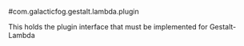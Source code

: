 #com.galacticfog.gestalt.lambda.plugin

This holds the plugin interface that must be implemented for Gestalt-Lambda
